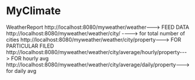 # MyClimate
WeatherReport
http://localhost:8080/myweather/weather---> FEED DATA
http://localhost:8080/myweather/weather/city/ ----> for total number of cities
http://localhost:8080/myweather/weather/city/property---> FOR PARTICULAR FILED
http://localhost:8080/myweather/weather/city/average/hourly/property---> FOR hourly avg
http://localhost:8080/myweather/weather/city/average/daily/property---> for daily avg

